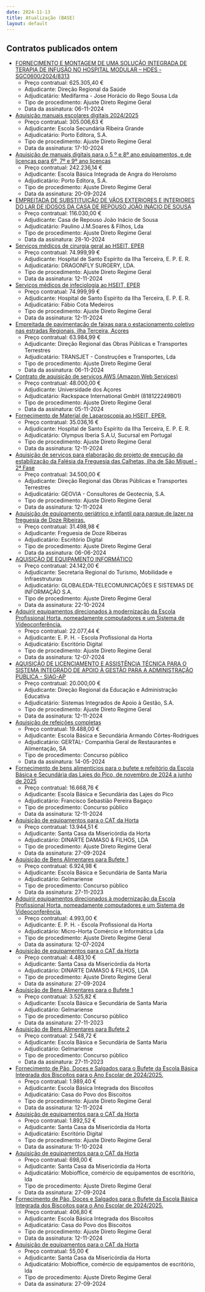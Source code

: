```yaml
---
date: 2024-11-13
title: Atualização (BASE)
layout: default
---
```

## Contratos publicados ontem

* [FORNECIMENTO E MONTAGEM DE UMA SOLUÇÃO INTEGRADA DE TERAPIA DE INFUSÃO NO HOSPITAL MODULAR – HDES - SGC0600/2024/8313](https://www.base.gov.pt/Base4/pt/detalhe/?type=contratos&id=11021298)
  * Preço contratual: 625.305,40 €
  * Adjudicante: Direção Regional da Saúde
  * Adjudicatário: Medifarma - Jose Horácio do Rego Sousa Lda
  * Tipo de procedimento: Ajuste Direto Regime Geral
  * Data da assinatura: 06-11-2024
* [Aquisição manuais escolares digitais 2024/2025](https://www.base.gov.pt/Base4/pt/detalhe/?type=contratos&id=11021284)
  * Preço contratual: 305.006,63 €
  * Adjudicante: Escola Secundária Ribeira Grande
  * Adjudicatário: Porto Editora, S.A.
  * Tipo de procedimento: Ajuste Direto Regime Geral
  * Data da assinatura: 17-10-2024
* [Aquisição de manuais digitais para o 5 º e 8º ano equipamentos,  e de licenças para 6º, 7º e 9º ano licenças](https://www.base.gov.pt/Base4/pt/detalhe/?type=contratos&id=11022346)
  * Preço contratual: 242.236,14 €
  * Adjudicante: Escola Básica Integrada de Angra do Heroísmo
  * Adjudicatário: Porto Editora, S.A.
  * Tipo de procedimento: Ajuste Direto Regime Geral
  * Data da assinatura: 20-09-2024
* [EMPREITADA DE SUBSTITUIÇÃO DE VÃOS EXTERIORES E INTERIORES DO LAR DE IDOSOS DA CASA DE REPOUSO JOÃO INÁCIO DE SOUSA](https://www.base.gov.pt/Base4/pt/detalhe/?type=contratos&id=11022158)
  * Preço contratual: 116.030,00 €
  * Adjudicante: Casa de Repouso João Inácio de Sousa
  * Adjudicatário: Paulino J.M.Soares & Filhos, Lda
  * Tipo de procedimento: Ajuste Direto Regime Geral
  * Data da assinatura: 28-10-2024
* [Serviços médicos de cirurgia geral ao HSEIT, EPER](https://www.base.gov.pt/Base4/pt/detalhe/?type=contratos&id=11020631)
  * Preço contratual: 74.999,99 €
  * Adjudicante: Hospital de Santo Espírito da Ilha Terceira, E. P. E. R.
  * Adjudicatário: DRAGONFLY SURGERY, LDA.
  * Tipo de procedimento: Ajuste Direto Regime Geral
  * Data da assinatura: 12-11-2024
* [Serviços médicos de infeciologia ao HSEIT, EPER](https://www.base.gov.pt/Base4/pt/detalhe/?type=contratos&id=11020712)
  * Preço contratual: 74.999,99 €
  * Adjudicante: Hospital de Santo Espírito da Ilha Terceira, E. P. E. R.
  * Adjudicatário: Fábio Cota Medeiros
  * Tipo de procedimento: Ajuste Direto Regime Geral
  * Data da assinatura: 12-11-2024
* [Empreitada de pavimentação de faixas para o estacionamento coletivo nas estradas Regionais, ilha Terceira, Açores](https://www.base.gov.pt/Base4/pt/detalhe/?type=contratos&id=11022308)
  * Preço contratual: 63.984,99 €
  * Adjudicante: Direção Regional das Obras Públicas e Transportes Terrestres
  * Adjudicatário: TRANSJET - Construções e Transportes, Lda
  * Tipo de procedimento: Ajuste Direto Regime Geral
  * Data da assinatura: 06-11-2024
* [Contrato de aquisição de serviços AWS (Amazon Web Services)](https://www.base.gov.pt/Base4/pt/detalhe/?type=contratos&id=11021997)
  * Preço contratual: 48.000,00 €
  * Adjudicante: Universidade dos Açores
  * Adjudicatário: Rackspace International GmbH (818122249B01)
  * Tipo de procedimento: Ajuste Direto Regime Geral
  * Data da assinatura: 05-11-2024
* [Fornecimento de Material de Laparoscopia ao HSEIT, EPER.](https://www.base.gov.pt/Base4/pt/detalhe/?type=contratos&id=11020954)
  * Preço contratual: 35.036,16 €
  * Adjudicante: Hospital de Santo Espírito da Ilha Terceira, E. P. E. R.
  * Adjudicatário: Olympus Iberia S.A.U, Sucursal em Portugal
  * Tipo de procedimento: Ajuste Direto Regime Geral
  * Data da assinatura: 12-11-2024
* [Aquisição de serviços para elaboração do projeto de execução da estabilização da Falésia da Freguesia das Calhetas, ilha de São Miguel - 2ª Fase](https://www.base.gov.pt/Base4/pt/detalhe/?type=contratos&id=11020805)
  * Preço contratual: 34.500,00 €
  * Adjudicante: Direção Regional das Obras Públicas e Transportes Terrestres
  * Adjudicatário: GEOVIA - Consultores de Geotecnia, S.A.
  * Tipo de procedimento: Ajuste Direto Regime Geral
  * Data da assinatura: 12-11-2024
* [Aquisição de equipamento geriátrico e infantil para parque de lazer na freguesia de Doze Ribeiras.](https://www.base.gov.pt/Base4/pt/detalhe/?type=contratos&id=11023165)
  * Preço contratual: 31.498,98 €
  * Adjudicante: Freguesia de Doze Ribeiras
  * Adjudicatário: Escritório Digital
  * Tipo de procedimento: Ajuste Direto Regime Geral
  * Data da assinatura: 06-06-2024
* [AQUISIÇÃO DE EQUIPAMENTO INFORMÁTICO](https://www.base.gov.pt/Base4/pt/detalhe/?type=contratos&id=11020659)
  * Preço contratual: 24.142,00 €
  * Adjudicante: Secretaria Regional do Turismo, Mobilidade e Infraestruturas
  * Adjudicatário: GLOBALEDA-TELECOMUNICAÇÕES E SISTEMAS DE INFORMAÇÃO S.A.
  * Tipo de procedimento: Ajuste Direto Regime Geral
  * Data da assinatura: 22-10-2024
* [Adquirir equipamentos direcionados à modernização da Escola Profissional Horta, nomeadamente computadores e um Sistema de Videoconferência.](https://www.base.gov.pt/Base4/pt/detalhe/?type=contratos&id=11023162)
  * Preço contratual: 22.077,44 €
  * Adjudicante: E. P. H. - Escola Profissional da Horta
  * Adjudicatário: Escritório Digital
  * Tipo de procedimento: Ajuste Direto Regime Geral
  * Data da assinatura: 12-07-2024
* [AQUISIÇÃO DE LICENCIAMENTO E ASSISTÊNCIA TÉCNICA PARA O SISTEMA INTEGRADO DE APOIO À GESTÃO PARA A ADMINISTRAÇÃO PÚBLICA - SIAG-AP](https://www.base.gov.pt/Base4/pt/detalhe/?type=contratos&id=11020648)
  * Preço contratual: 20.000,00 €
  * Adjudicante: Direção Regional da Educação e Administração Educativa
  * Adjudicatário: Sistemas Integrados de Apoio à Gestão, S.A.
  * Tipo de procedimento: Ajuste Direto Regime Geral
  * Data da assinatura: 12-11-2024
* [Aquisição de refeições completas](https://www.base.gov.pt/Base4/pt/detalhe/?type=contratos&id=11021204)
  * Preço contratual: 19.488,00 €
  * Adjudicante: Escola Básica e Secundária Armando Côrtes-Rodrigues
  * Adjudicatário: GERTAL- Companhia Geral de Restaurantes e Alimentação, SA
  * Tipo de procedimento: Concurso público
  * Data da assinatura: 14-05-2024
* [Fornecimento de bens alimentícios para o bufete e refeitório da Escola Básica e Secundária das Lajes do Pico, de novembro de 2024 a junho de 2025](https://www.base.gov.pt/Base4/pt/detalhe/?type=contratos&id=11020667)
  * Preço contratual: 16.668,76 €
  * Adjudicante: Escola Básica e Secundária das Lajes do Pico
  * Adjudicatário: Francisco Sebastião Pereira Bagaço
  * Tipo de procedimento: Concurso público
  * Data da assinatura: 12-11-2024
* [Aquisição de equipamentos para o CAT da Horta](https://www.base.gov.pt/Base4/pt/detalhe/?type=contratos&id=11023092)
  * Preço contratual: 13.944,51 €
  * Adjudicante: Santa Casa da Misericórdia da Horta
  * Adjudicatário: DINARTE DAMASO & FILHOS, LDA
  * Tipo de procedimento: Ajuste Direto Regime Geral
  * Data da assinatura: 27-09-2024
* [Aquisição de Bens Alimentares para Bufete 1](https://www.base.gov.pt/Base4/pt/detalhe/?type=contratos&id=11022501)
  * Preço contratual: 6.924,98 €
  * Adjudicante: Escola Básica e Secundária de Santa Maria
  * Adjudicatário: Gelmariense
  * Tipo de procedimento: Concurso público
  * Data da assinatura: 27-11-2023
* [Adquirir equipamentos direcionados à modernização da Escola Profissional Horta, nomeadamente computadores e um Sistema de Videoconferência.](https://www.base.gov.pt/Base4/pt/detalhe/?type=contratos&id=11023163)
  * Preço contratual: 4.993,00 €
  * Adjudicante: E. P. H. - Escola Profissional da Horta
  * Adjudicatário: Micro-Horta Comércio e Informática Lda
  * Tipo de procedimento: Ajuste Direto Regime Geral
  * Data da assinatura: 12-07-2024
* [Aquisição de equipamentos para o CAT da Horta](https://www.base.gov.pt/Base4/pt/detalhe/?type=contratos&id=11023107)
  * Preço contratual: 4.483,10 €
  * Adjudicante: Santa Casa da Misericórdia da Horta
  * Adjudicatário: DINARTE DAMASO & FILHOS, LDA
  * Tipo de procedimento: Ajuste Direto Regime Geral
  * Data da assinatura: 27-09-2024
* [Aquisição de Bens Alimentares para o Bufete 1](https://www.base.gov.pt/Base4/pt/detalhe/?type=contratos&id=11022629)
  * Preço contratual: 3.525,82 €
  * Adjudicante: Escola Básica e Secundária de Santa Maria
  * Adjudicatário: Gelmariense
  * Tipo de procedimento: Concurso público
  * Data da assinatura: 27-11-2023
* [Aquisição de Bens Alimentares para Bufete 2](https://www.base.gov.pt/Base4/pt/detalhe/?type=contratos&id=11022547)
  * Preço contratual: 2.548,72 €
  * Adjudicante: Escola Básica e Secundária de Santa Maria
  * Adjudicatário: Gelmariense
  * Tipo de procedimento: Concurso público
  * Data da assinatura: 27-11-2023
* [Fornecimento de Pão, Doces e Salgados  para o Bufete da Escola Básica Integrada dos Biscoitos para o Ano Escolar de 2024/2025.](https://www.base.gov.pt/Base4/pt/detalhe/?type=contratos&id=11022156)
  * Preço contratual: 1.989,40 €
  * Adjudicante: Escola Básica Integrada dos Biscoitos
  * Adjudicatário: Casa do Povo dos Biscoitos
  * Tipo de procedimento: Ajuste Direto Regime Geral
  * Data da assinatura: 12-11-2024
* [Aquisição de equipamentos para o CAT da Horta](https://www.base.gov.pt/Base4/pt/detalhe/?type=contratos&id=11022877)
  * Preço contratual: 1.892,52 €
  * Adjudicante: Santa Casa da Misericórdia da Horta
  * Adjudicatário: Escritório Digital
  * Tipo de procedimento: Ajuste Direto Regime Geral
  * Data da assinatura: 11-10-2024
* [Aquisição de equipamentos para o CAT da Horta](https://www.base.gov.pt/Base4/pt/detalhe/?type=contratos&id=11023035)
  * Preço contratual: 698,00 €
  * Adjudicante: Santa Casa da Misericórdia da Horta
  * Adjudicatário: Mobioffice, comércio de equipamentos de escritório, lda
  * Tipo de procedimento: Ajuste Direto Regime Geral
  * Data da assinatura: 27-09-2024
* [Fornecimento de Pão, Doces e Salgados  para o Bufete da Escola Básica Integrada dos Biscoitos para o Ano Escolar de 2024/2025.](https://www.base.gov.pt/Base4/pt/detalhe/?type=contratos&id=11022196)
  * Preço contratual: 406,80 €
  * Adjudicante: Escola Básica Integrada dos Biscoitos
  * Adjudicatário: Casa do Povo dos Biscoitos
  * Tipo de procedimento: Ajuste Direto Regime Geral
  * Data da assinatura: 12-11-2024
* [Aquisição de equipamentos para o CAT da Horta](https://www.base.gov.pt/Base4/pt/detalhe/?type=contratos&id=11022980)
  * Preço contratual: 55,00 €
  * Adjudicante: Santa Casa da Misericórdia da Horta
  * Adjudicatário: Mobioffice, comércio de equipamentos de escritório, lda
  * Tipo de procedimento: Ajuste Direto Regime Geral
  * Data da assinatura: 27-09-2024
